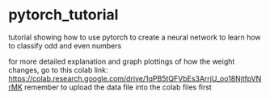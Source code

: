 # pytorch_tutorial

tutorial showing how to use pytorch to create a neural network to learn how to classify odd and even numbers

for more detailed explanation and graph plottings of how the weight changes, go to this colab link:
https://colab.research.google.com/drive/1qPB5tQFVbEs3ArrjU_oo18NjtfpVNrMK
remember to upload the data file into the colab files first